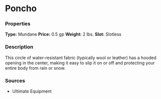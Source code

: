 ﻿---
Title: "Poncho"
Type: "Mundane"
Price: "0.5 gp"
Weight: "2 lbs."
Slot: "Slotless"
Description: |
  "This circle of water-resistant fabric (typically wool or leather) has a hooded opening in the center, making it easy to slip it on or off and protecting your entire body from rain or snow."
Sources: "['Ultimate Equipment']"
---

# Poncho

### Properties

**Type:** Mundane **Price:** 0.5 gp **Weight:** 2 lbs. **Slot:** Slotless

### Description

This circle of water-resistant fabric (typically wool or leather) has a hooded opening in the center, making it easy to slip it on or off and protecting your entire body from rain or snow.

### Sources

* Ultimate Equipment